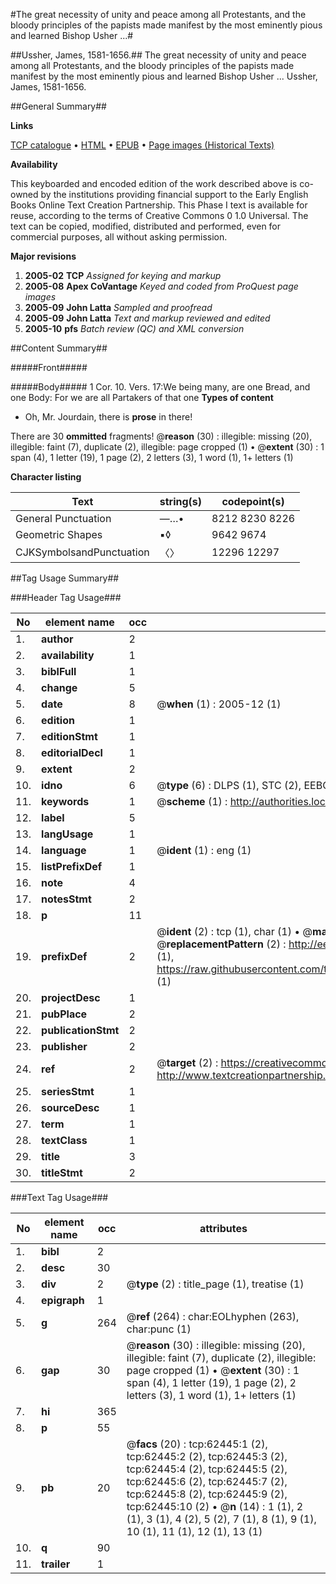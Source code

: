 #The great necessity of unity and peace among all Protestants, and the bloody principles of the papists made manifest by the most eminently pious and learned Bishop Usher ...#

##Ussher, James, 1581-1656.##
The great necessity of unity and peace among all Protestants, and the bloody principles of the papists made manifest by the most eminently pious and learned Bishop Usher ...
Ussher, James, 1581-1656.

##General Summary##

**Links**

[TCP catalogue](http://www.ota.ox.ac.uk/tcp/)  • 
[HTML](http://tei.it.ox.ac.uk/tcp/Texts-HTML/free/A64/A64647.html)  • 
[EPUB](http://tei.it.ox.ac.uk/tcp/Texts-EPUB/free/A64/A64647.epub) • 
[Page images (Historical Texts)](https://data.historicaltexts.jisc.ac.uk/view?pubId=eebo-12493621e&pageId=eebo-12493621e-62445-1)

**Availability**

This keyboarded and encoded edition of the
	       work described above is co-owned by the institutions
	       providing financial support to the Early English Books
	       Online Text Creation Partnership. This Phase I text is
	       available for reuse, according to the terms of Creative
	       Commons 0 1.0 Universal. The text can be copied,
	       modified, distributed and performed, even for
	       commercial purposes, all without asking permission.

**Major revisions**

1. __2005-02__ __TCP__ *Assigned for keying and markup*
1. __2005-08__ __Apex CoVantage__ *Keyed and coded from ProQuest page images*
1. __2005-09__ __John Latta__ *Sampled and proofread*
1. __2005-09__ __John Latta__ *Text and markup reviewed and edited*
1. __2005-10__ __pfs__ *Batch review (QC) and XML conversion*

##Content Summary##

#####Front#####

#####Body#####
1 Cor. 10. Vers. 17:We being many, are one Bread, and one Body: For we are all Partakers of that one
**Types of content**

  * Oh, Mr. Jourdain, there is **prose** in there!

There are 30 **ommitted** fragments! 
 @__reason__ (30) : illegible: missing (20), illegible: faint (7), duplicate (2), illegible: page cropped (1)  •  @__extent__ (30) : 1 span (4), 1 letter (19), 1 page (2), 2 letters (3), 1 word (1), 1+ letters (1)

**Character listing**


|Text|string(s)|codepoint(s)|
|---|---|---|
|General Punctuation|—…•|8212 8230 8226|
|Geometric Shapes|▪◊|9642 9674|
|CJKSymbolsandPunctuation|〈〉|12296 12297|

##Tag Usage Summary##

###Header Tag Usage###

|No|element name|occ|attributes|
|---|---|---|---|
|1.|__author__|2||
|2.|__availability__|1||
|3.|__biblFull__|1||
|4.|__change__|5||
|5.|__date__|8| @__when__ (1) : 2005-12 (1)|
|6.|__edition__|1||
|7.|__editionStmt__|1||
|8.|__editorialDecl__|1||
|9.|__extent__|2||
|10.|__idno__|6| @__type__ (6) : DLPS (1), STC (2), EEBO-CITATION (1), OCLC (1), VID (1)|
|11.|__keywords__|1| @__scheme__ (1) : http://authorities.loc.gov/ (1)|
|12.|__label__|5||
|13.|__langUsage__|1||
|14.|__language__|1| @__ident__ (1) : eng (1)|
|15.|__listPrefixDef__|1||
|16.|__note__|4||
|17.|__notesStmt__|2||
|18.|__p__|11||
|19.|__prefixDef__|2| @__ident__ (2) : tcp (1), char (1)  •  @__matchPattern__ (2) : ([0-9\-]+):([0-9IVX]+) (1), (.+) (1)  •  @__replacementPattern__ (2) : http://eebo.chadwyck.com/downloadtiff?vid=$1&page=$2 (1), https://raw.githubusercontent.com/textcreationpartnership/Texts/master/tcpchars.xml#$1 (1)|
|20.|__projectDesc__|1||
|21.|__pubPlace__|2||
|22.|__publicationStmt__|2||
|23.|__publisher__|2||
|24.|__ref__|2| @__target__ (2) : https://creativecommons.org/publicdomain/zero/1.0/ (1), http://www.textcreationpartnership.org/docs/. (1)|
|25.|__seriesStmt__|1||
|26.|__sourceDesc__|1||
|27.|__term__|1||
|28.|__textClass__|1||
|29.|__title__|3||
|30.|__titleStmt__|2||


###Text Tag Usage###

|No|element name|occ|attributes|
|---|---|---|---|
|1.|__bibl__|2||
|2.|__desc__|30||
|3.|__div__|2| @__type__ (2) : title_page (1), treatise (1)|
|4.|__epigraph__|1||
|5.|__g__|264| @__ref__ (264) : char:EOLhyphen (263), char:punc (1)|
|6.|__gap__|30| @__reason__ (30) : illegible: missing (20), illegible: faint (7), duplicate (2), illegible: page cropped (1)  •  @__extent__ (30) : 1 span (4), 1 letter (19), 1 page (2), 2 letters (3), 1 word (1), 1+ letters (1)|
|7.|__hi__|365||
|8.|__p__|55||
|9.|__pb__|20| @__facs__ (20) : tcp:62445:1 (2), tcp:62445:2 (2), tcp:62445:3 (2), tcp:62445:4 (2), tcp:62445:5 (2), tcp:62445:6 (2), tcp:62445:7 (2), tcp:62445:8 (2), tcp:62445:9 (2), tcp:62445:10 (2)  •  @__n__ (14) : 1 (1), 2 (1), 3 (1), 4 (2), 5 (2), 7 (1), 8 (1), 9 (1), 10 (1), 11 (1), 12 (1), 13 (1)|
|10.|__q__|90||
|11.|__trailer__|1||
